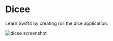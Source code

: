 # Dicee
Learn Swift4 by creating roll the dice application.

![dicee screenshot](https://i.imgur.com/V2oqc8P.png)

